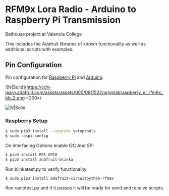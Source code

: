 # RFM9x Lora Radio - Arduino to Raspberry Pi Transmission

Bathouse project at Valencia College

This includes the Adafruit libraries of known functionality as well as additional scripts with examples.

## Pin Configuration

Pin configuration for [Raspberry Pi][pischema_page] and [Arduino][arduinoschema_page]:

![N|Solid](https://cdn-learn.adafruit.com/assets/assets/000/091/522/original/raspberry_pi_rfm9x_bb_2.png =200x)

![N|Solid](https://cdn-learn.adafruit.com/assets/assets/000/040/615/large1024/adafruit_products_rfm69_bb.png)

### Raspberry Setup

```sh
$ sudo pip3 install --upgrade setuptools
$ sudo raspi-config
```

On Interfacing Options enable I2C And SPI

```sh
$ pip3 install RPI.GPIO
$ pip3 install adafruit-blinka
```

Run blinkatest.py to verify functionality

```sh
$ sudo pip3 install adafruit-circuitpython-rfm9x
```

Run radiotest.py and if it passes it will be ready for send and receive scripts.

[pischema_page]: https://learn.adafruit.com/lora-and-lorawan-radio-for-raspberry-pi/raspberry-pi-wiring
[arduinoschema_page]: https://learn.adafruit.com/adafruit-rfm69hcw-and-rfm96-rfm95-rfm98-lora-packet-padio-breakouts/arduino-wiring
